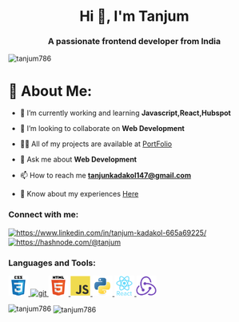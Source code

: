 <h1 align="center">Hi 👋, I'm Tanjum</h1>
<h3 align="center">A passionate frontend developer from India</h3>


<p align="left"> <img src="https://komarev.com/ghpvc/?username=tanjum786&label=Profile%20views&color=0e75b6&style=flat" alt="tanjum786" /> </p>

<h1 align="left">💫 About Me:</h1> 

- 🌱 I’m currently working and  learning **Javascript,React,Hubspot**

- 👯 I’m looking to collaborate on **Web Development**

- 👨‍💻 All of my projects are available at <a href="https://tanjum-portfolio.netlify.app/">PortFolio</a> 

- 💬 Ask me about **Web Development**

- 📫 How to reach me **tanjunkadakol147@gmail.com**

- 📄 Know about my experiences <a href="https://drive.google.com/file/d/1h0NWE9vlAnJEjWZsS_lLal_IejMO2LL_/view">Here</a> 

<h3 align="left">Connect with me:</h3>
<p align="left">
<a href="https://linkedin.com/in/https://www.linkedin.com/in/tanjum-kadakol-665a69225/" target="blank"><img align="center" src="https://raw.githubusercontent.com/rahuldkjain/github-profile-readme-generator/master/src/images/icons/Social/linked-in-alt.svg" alt="https://www.linkedin.com/in/tanjum-kadakol-665a69225/" height="30" width="40" /></a>
<a href="https://hashnode.com/https://hashnode.com/@tanjum" target="blank"><img align="center" src="https://raw.githubusercontent.com/rahuldkjain/github-profile-readme-generator/master/src/images/icons/Social/hashnode.svg" alt="https://hashnode.com/@tanjum" height="30" width="40" /></a>
</p>
<h3 align="left">Languages and Tools:</h3>
<p align="left"> <a href="https://www.w3schools.com/css/" target="_blank" rel="noreferrer"> <img src="https://raw.githubusercontent.com/devicons/devicon/master/icons/css3/css3-original-wordmark.svg" alt="css3" width="40" height="40"/> </a> <a href="https://git-scm.com/" target="_blank" rel="noreferrer"> <img src="https://www.vectorlogo.zone/logos/git-scm/git-scm-icon.svg" alt="git" width="40" height="40"/> </a> <a href="https://www.w3.org/html/" target="_blank" rel="noreferrer"> <img src="https://raw.githubusercontent.com/devicons/devicon/master/icons/html5/html5-original-wordmark.svg" alt="html5" width="40" height="40"/> </a> <a href="https://developer.mozilla.org/en-US/docs/Web/JavaScript" target="_blank" rel="noreferrer"> <img src="https://raw.githubusercontent.com/devicons/devicon/master/icons/javascript/javascript-original.svg" alt="javascript" width="40" height="40"/> </a> <a href="https://www.python.org" target="_blank" rel="noreferrer"> <img src="https://raw.githubusercontent.com/devicons/devicon/master/icons/python/python-original.svg" alt="python" width="40" height="40"/> </a> <a href="https://reactjs.org/" target="_blank" rel="noreferrer"> <img src="https://raw.githubusercontent.com/devicons/devicon/master/icons/react/react-original-wordmark.svg" alt="react" width="40" height="40"/> </a> <a href="https://redux.js.org" target="_blank" rel="noreferrer"> <img src="https://raw.githubusercontent.com/devicons/devicon/master/icons/redux/redux-original.svg" alt="redux" width="40" height="40"/> </a> </p>
<p><img align="left" src="https://github-readme-stats.vercel.app/api/top-langs?username=tanjum786&show_icons=true&locale=en&layout=compact" alt="tanjum786" /></p>

<p>&nbsp;<img align="center" src="https://github-readme-stats.vercel.app/api?username=tanjum786&show_icons=true&locale=en" alt="tanjum786" /></p>
